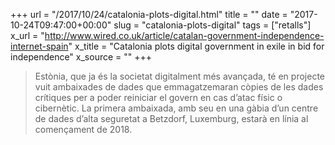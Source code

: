 +++
url = "/2017/10/24/catalonia-plots-digital.html"
title = ""
date = "2017-10-24T09:47:00+00:00"
slug = "catalonia-plots-digital"
tags = ["retalls"]
x_url = "http://www.wired.co.uk/article/catalan-government-independence-internet-spain"
x_title = "Catalonia plots digital government in exile in bid for independence"
x_source = ""
+++


> Estònia, que ja és la societat digitalment més avançada, té en projecte vuit ambaixades de dades que emmagatzemaran còpies de les dades crítiques per a poder reiniciar el govern en cas d’atac físic o cibernètic. La primera ambaixada, amb seu en una gàbia d’un centre de dades d’alta seguretat a Betzdorf, Luxemburg, estarà en línia al començament de 2018.

